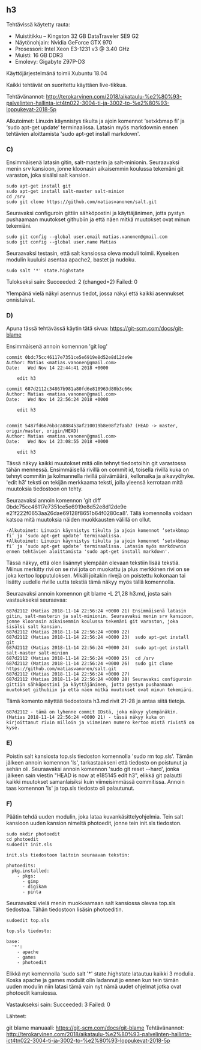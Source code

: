 ## h3

Tehtävissä käytetty rauta:

- Muistitikku – Kingston 32 GB DataTraveler SE9 G2
- Näytönohjain: Nvidia GeForce GTX 970
- Prosessori: Intel Xeon E3-1231 v3 @ 3.40 GHz
- Muisti: 16 GB DDR3
- Emolevy: Gigabyte Z97P-D3

Käyttöjärjestelmänä toimii Xubuntu 18.04

Kaikki tehtävät on suoritettu käyttäen live-tikkua.

Tehtävänannot: http://terokarvinen.com/2018/aikataulu-%e2%80%93-palvelinten-hallinta-ict4tn022-3004-ti-ja-3002-to-%e2%80%93-loppukevat-2018-5p

Alkutoimet: Linuxin käynnistys tikulta ja ajoin komennot ‘setxkbmap fi’ ja ‘sudo apt-get update’ terminaalissa. Latasin myös markdownin ennen tehtävien aloittamista 'sudo apt-get install markdown'.

### C)

Ensimmäisenä latasin gitin, salt-masterin ja salt-minionin. Seuraavaksi menin srv kansioon, jonne kloonasin aikaisemmin koulussa tekemäni git varaston, joka sisälsi salt kansion.

	sudo apt-get install git
	sudo apt-get install salt-master salt-minion
	cd /srv
	sudo git clone https://github.com/matiasvanonen/salt.git

Seuravaksi configuroin gittiin sähköpostini ja käyttäjänimen, jotta pystyn pushaamaan muutokset githubiin ja että näen mitkä muutokset ovat minun tekemiäni.

	sudo git config --global user.email matias.vanonen@gmail.com
	sudo git config --global user.name Matias
	
Seuraavaksi testasin, että salt kansiossa oleva moduli toimii. Kyseisen modulin kuuluisi asentaa apache2, bastet ja nudoku.

	sudo salt '*' state.highstate

Tulokseksi sain: Succeeded: 2 (changed=2)
                 Failed:    0

Ylempänä vielä näkyi asennus tiedot, jossa näkyi että kaikki asennukset onnistuivat.

### D)

Apuna tässä tehtävässä käytin tätä sivua: https://git-scm.com/docs/git-blame

Ensimmäisenä annoin komennon 'git log'

	commit 0bdc75cc46117e7351ce5e6919e8d52e8d12de9e
	Author: Matias <matias.vanonen@gmail.com>
	Date:   Wed Nov 14 22:44:41 2018 +0000

		edit h3

	commit 687d2112c34867b981a80fd6e810963d80b3c66c
	Author: Matias <matias.vanonen@gmail.com>
	Date:   Wed Nov 14 22:56:24 2018 +0000

		edit h3


	commit 5487fd6676b3ca888453af210019b8e08f2faab7 (HEAD -> master, origin/master, origin/HEAD)
	Author: Matias <matias.vanonen@gmail.com>
	Date:   Wed Nov 14 23:08:55 2018 +0000

		edit h3

Tässä näkyy kaikki muutokset mitä olin tehnyt tiedostoihin git varastossa tähän mennessä. Ensimmäisellä rivillä on commit id, toisella rivillä kuka on tehnyt commitin ja kolmannella rivillä päivämäärä, kellonaika ja aikavyöhyke. 'edit h3' teksti on tekijän merkkaama teksti, jolla yleensä kerrotaan mitä muutoksia tiedostoon on tehty.


Seuraavaksi annoin komennon 'git diff 0bdc75cc46117e7351ce5e6919e8d52e8d12de9e e21f222f0653aa26dae69128f8651b64f0280ca8'. Tällä komennolla voidaan katsoa mitä muutoksia näiden muokkausten välillä on ollut.

	-Alkutoimet: Linuxin käynnistys tikulta ja ajoin komennot ‘setxkbmap fi’ ja ‘sudo apt-get update’ terminaalissa.
	+Alkutoimet: Linuxin käynnistys tikulta ja ajoin komennot ‘setxkbmap fi’ ja ‘sudo apt-get update’ terminaalissa. Latasin myös markdownin ennen tehtävien aloittamista 'sudo apt-get install markdown'.

Tässä näkyy, että olen lisännyt ylempään olevaan tekstiin lisää tekstiä. Miinus merkitty rivi on se rivi jota on muokattu ja plus merkkinen rivi on se joka kertoo lopputuloksen. Mikäli joitakin rivejä on poistettu kokonaan tai lisätty uudelle riville uutta tekstiä tämä näkyy myös tällä komennolla.

Seuraavaksi annoin komennon git blame -L 21,28 h3.md, josta sain vastaukseksi seuraavaa:

	687d2112 (Matias 2018-11-14 22:56:24 +0000 21) Ensimmäisenä latasin gitin, salt-masterin ja salt-minionin. Seuraavaksi menin srv kansioon, jonne kloonasin aikaisemmin koulussa tekemäni git varaston, joka sisälsi salt kansion.
	687d2112 (Matias 2018-11-14 22:56:24 +0000 22) 
	687d2112 (Matias 2018-11-14 22:56:24 +0000 23)  sudo apt-get install git
	687d2112 (Matias 2018-11-14 22:56:24 +0000 24)  sudo apt-get install salt-master salt-minion
	687d2112 (Matias 2018-11-14 22:56:24 +0000 25)  cd /srv
	687d2112 (Matias 2018-11-14 22:56:24 +0000 26)  sudo git clone https://github.com/matiasvanonen/salt.git
	687d2112 (Matias 2018-11-14 22:56:24 +0000 27) 
	687d2112 (Matias 2018-11-14 22:56:24 +0000 28) Seuravaksi configuroin gittiin sähköpostini ja käyttäjänimen, jotta pystyn pushaamaan muutokset githubiin ja että näen mitkä muutokset ovat minun tekemiäni.

Tämä komento näyttää tiedostosta h3.md rivit 21-28 ja antaa siitä tietoja.

	687d2112 - tämä on lyhenne commit IDstä, joka näkyy ylempänäkin.
	(Matias 2018-11-14 22:56:24 +0000 21) - tässä näkyy kuka on kirjoittanut rivin milloin ja viimeinen numero kertoo mistä rivistä on kyse.


### E)

Poistin salt kansiosta top.sls tiedoston komennolla 'sudo rm top.sls'. Tämän jälkeen annoin komennon 'ls', tarkastaakseni että tiedosto on poistunut ja sehän oli. Seuraavaksi annoin komennon 'sudo git reset --hard', jonka jälkeen sain viestin "HEAD is now at e185145 edit h3", elikkä git palautti kaikki muutokset samanlaisiksi kuin viimeisimmässä commitissa. Annoin taas komennon 'ls' ja top.sls tiedosto oli palautunut.

### F)

Päätin tehdä uuden modulin, joka lataa kuvankäsittelyohjelmia. Tein salt kansioon uuden kansion nimeltä photoedit, jonne tein init.sls tiedoston.

	sudo mkdir photoedit
	cd photoedit
	sudoedit init.sls

	init.sls tiedostoon laitoin seuraavan tekstin:

	photoedits:
	  pkg.installed:
	    - pkgs:
	      - gimp
	      - digikam
	      - pinta

Seuraavaksi vielä menin muokkaamaan salt kansiossa olevaa top.sls tiedostoa. Tähän tiedostoon lisäsin photoeditin.

	sudoedit top.sls

	top.sls tiedosto:

	base:
	  '*':
	    - apache
	    - games
	    - photoedit

Elikkä nyt komennolla 'sudo salt '*' state.highstate latautuu kaikki 3 modulia. Koska apache ja games modulit olin ladannut jo ennen kun tein tämän uuden modulin niin latasi tämä vain nyt nämä uudet ohjelmat jotka ovat photoedit kansiossa.

Vastaukseksi sain: Succeeded: 3 Failed: 0


Lähteet:

git blame manuaali: https://git-scm.com/docs/git-blame
Tehtävänannot: http://terokarvinen.com/2018/aikataulu-%e2%80%93-palvelinten-hallinta-ict4tn022-3004-ti-ja-3002-to-%e2%80%93-loppukevat-2018-5p
